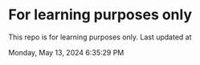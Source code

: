 # For learning purposes only
This repo is for learning purposes only.
Last updated at

Monday, May 13, 2024 6:35:29 PM

